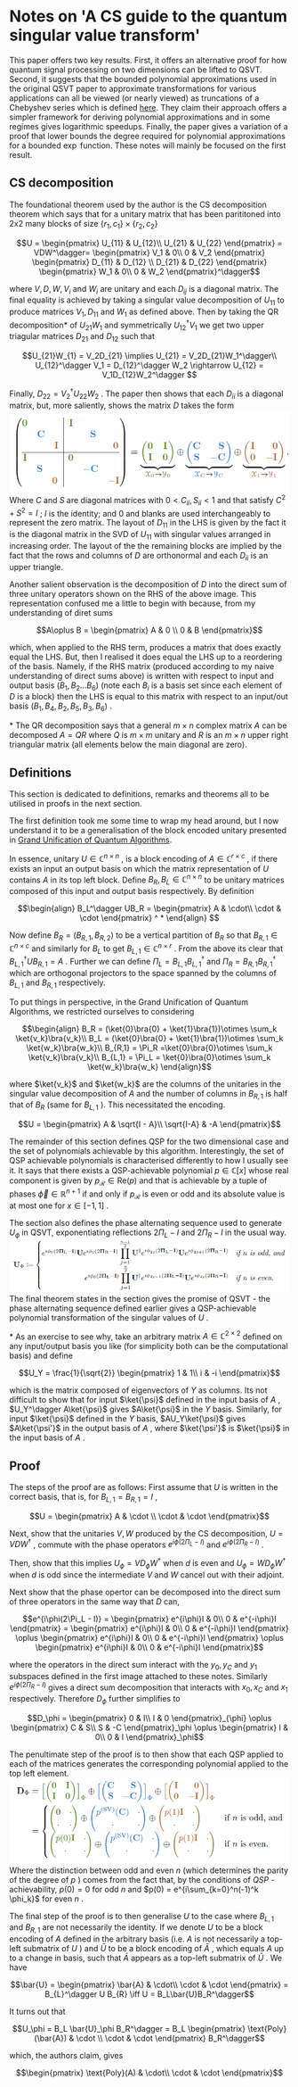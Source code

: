 # Notes on 'A CS guide to the quantum singular value transform'

This paper offers two key results. First, it offers an alternative proof for how quantum signal processing on two dimensions can be lifted to QSVT. Second, it suggests that the bounded polynomial approximations used in the original QSVT paper to approximate transformations for various applications can all be viewed (or nearly viewed) as truncations of a Chebyshev series which is defined [here](https://en.wikipedia.org/wiki/Chebyshev_polynomials). They claim their approach offers a simpler framework for deriving polynomial approximations and in some regimes gives logarithmic speedups. Finally, the paper gives a variation of a proof that lower bounds the degree required for polynomial approximations for a bounded  $`\exp`$  function. These notes will mainly be focused on the first result.

## CS decomposition

The foundational theorem used by the author is the CS decomposition theorem which says that for a unitary matrix that has been parititoned into 2x2 many blocks of size  $`\{r_1, c_1\} \times \{r_2, c_2\}`$ 


```math
U = 
\begin{pmatrix}
U_{11} & U_{12}\\
U_{21} & U_{22}
\end{pmatrix}
=
VDW^\dagger=
\begin{pmatrix}
V_1 & 0\\
0 & V_2
\end{pmatrix}
\begin{pmatrix}
D_{11} & D_{12} \\
D_{21} & D_{22}
\end{pmatrix}
\begin{pmatrix}
W_1 & 0\\
0 & W_2
\end{pmatrix}^\dagger
```


where  $`V, D, W, V_{i}`$  and  $`W_{i}`$  are unitary and each  $`D_{ij}`$  is a diagonal matrix. The final equality is achieved by taking a singular value decomposition of  $`U_{11}`$  to produce matrices  $`V_1, D_{11}`$  and  $`W_1`$  as defined above. Then by taking the QR decomposition* of  $`U_{21}W_1`$  and symmetrically  $`U_{12}^\dagger V_1`$  we get two upper triagular matrices  $`D_{21}`$  and  $`D_{12}`$  such that


```math
U_{21}W_{1} = V_2D_{21} \implies U_{21} = V_2D_{21}W_1^\dagger\\
U_{12}^\dagger V_1 = D_{12}^\dagger W_2 \rightarrow U_{12} = V_1D_{12}W_2^\dagger 
```

Finally,  $`D_{22} = V_2^\dagger U_{22} W_2`$ . The paper then shows that each  $`D_{ii}`$  is a diagonal matrix, but, more saliently, shows the matrix  $`D`$  takes the form
![](images/cs-decomp.png)\
Where  $`C`$  and  $`S`$  are diagonal matrices with  $`0 < C_{ii}, S_{ii} < 1`$  and that satisfy  $`C^2 + S^2 = I`$ ;  $`I`$  is the identity; and  $`0`$  and blanks are used interchangeably to represent the zero matrix. The layout of  $`D_{11}`$  in the LHS is given by the fact it is the diagonal matrix in the SVD of  $`U_{11}`$  with singular values arranged in increasing order. The layout of the the remaining blocks are implied by the fact that the rows and columns of  $`D`$  are orthonormal and each  $`D_{ii}`$  is an upper triangle.

Another salient observation is the decomposition of  $`D`$  into the direct sum of three unitary operators shown on the RHS of the above image. This representation confused me a little to begin with because, from my understanding of diret sums

```math
A\oplus B = 
\begin{pmatrix}
A & 0 \\
0 & B
\end{pmatrix}
```


which, when applied to the RHS term, produces a matrix that does exactly equal the LHS. But, then I realised it does equal the LHS up to a reordering of the basis. Namely, if the RHS matrix (produced according to my naive understanding of direct sums above) is written with respect to input and output basis  $`(B_1, B_2 ... B_6)`$  (note each  $`B_i`$  is a basis set since each element of  $`D`$  is a block) then the LHS is equal to this matrix with respect to an input/out basis  $`(B_1, B_4, B_2, B_5, B_3, B_6)`$ .


\* The QR decomposition says that a general  $`m\times n`$  complex matrix  $`A`$  can be decomposed  $`A = QR`$  where  $`Q`$  is  $`m\times m`$  unitary and  $`R`$  is an  $`m\times n`$  upper right triangular matrix (all elements below the main diagonal are zero).

## Definitions

This section is dedicated to definitions, remarks and theorems all to be utilised in proofs in the next section. 

The first definition took me some time to wrap my head around, but I now understand it to be a generalisation of the block encoded unitary presented in [Grand Unification of Quantum Algorithms](MRTC.md). 

In essence, unitary  $`U \in \mathbb{C}^{n\times n}`$ , is a block encoding of  $`A \in \mathbb{C}^{r\times c}`$ , if there exists an input an output basis on which the matrix representation of  $`U`$  contains  $`A`$  in its top left block. Define  $`B_R, B_L \in \mathbb{C}^{n\times n}`$  to be unitary matrices composed of this input and output basis respectively. By definition


```math
\begin{align}
B_L^\dagger UB_R = 
\begin{pmatrix}
A & \cdot\\
\cdot & \cdot
\end{pmatrix} ^ *
\end{align} 
```


Now define  $`B_R = (B_{R,1}, B_{R,2})`$  to be a vertical partition of  $`B_R`$  so that  $`B_{R,1}\in \mathbb{C}^{n\times c}`$  and similarly for  $`B_L`$  to get  $`B_{L,1} \in \mathbb{C}^{n\times r}`$ . From the above its clear that  $`B_{L,1}^\dagger U B_{R,1} = A`$ . Further we can define  $`\Pi_L = B_{L,1}B_{L,1}^\dagger`$  and  $`\Pi_R  = B_{R,1}B_{R,1}^\dagger`$  which are orthogonal projectors to the space spanned by the columns of  $`B_{L,1}`$  and  $`B_{R,1}`$  respectively. 

To put things in perspective, in the Grand Unification of Quantum Algorithms, we restricted ourselves to considering 


```math
\begin{align}
B_R = (\ket{0}\bra{0} + \ket{1}\bra{1})\otimes \sum_k \ket{v_k}\bra{v_k}\\
B_L = (\ket{0}\bra{0} + \ket{1}\bra{1})\otimes \sum_k \ket{w_k}\bra{w_k}\\
B_{R,1} = \Pi_R =\ket{0}\bra{0}\otimes \sum_k \ket{v_k}\bra{v_k}\\
B_{L,1} = \Pi_L = \ket{0}\bra{0}\otimes \sum_k \ket{w_k}\bra{w_k}
\end{align}
```

where  $`\ket{v_k}`$  and  $`\ket{w_k}`$  are the columns of the unitaries in the singular value decomposition of  $`A`$  and the number of columns in  $`B_{R,1}`$  is half that of  $`B_R`$  (same for  $`B_{L,1}`$ ). This necessitated the encoding.

```math
U = 
\begin{pmatrix}
A & \sqrt{I - A}\\
\sqrt{I-A} & -A
\end{pmatrix}
```


The remainder of this section defines QSP for the two dimensional case and the set of polynomials achievable by this algorithm. Interestingly, the set of QSP achievable polynomials is characterised differently to how I usually see it. It says that there exists a QSP-achievable polynomial  $`p \in \mathbb{C}[x]`$  whose real component is given by  $`p_{\mathcal{R}}\in \text{Re}(p)`$  and that is achievable by a tuple of phases  $`\vec{\phi} \in \mathbb{R}^{n+1}`$  if and only if  $`p_{\mathcal{R}}`$  is even or odd and its absolute value is at most one for  $`x\in [-1,1]`$ . 

The section also defines the phase alternating sequence used to generate  $`U_\phi`$  in QSVT, exponentiating reflections  $`2\Pi_L -I`$  and  $`2\Pi_R - I`$  in the usual way.\
![alt text](images/qsvt-cs-decomp-formalism.png)\
The final theorem states in the section gives the promise of QSVT - the phase alternating sequence defined earlier gives a QSP-achievable polynomial transformation of the singular values of  $`U`$ .

\* As an exercise to see why, take an arbitrary matrix  $`A \in \mathbb{C}^{2\times 2}`$  defined on any input/output basis you like (for simplicity both can be the computational basis) and define

```math
U_Y = \frac{1}{\sqrt{2}}
\begin{pmatrix}
1 & 1\\
i & -i
\end{pmatrix}
```


which is the matrix composed of eigenvectors of  $`Y`$  as columns. Its not difficult to show that for input  $`\ket{\psi}`$  defined in the input basis of  $`A`$ ,  $`U_Y^\dagger A\ket{\psi}`$  gives  $`A\ket{\psi}`$  in the  $`Y`$  basis. Similarly, for input  $`\ket{\psi}`$  defined in the  $`Y`$  basis,  $`AU_Y\ket{\psi}`$  gives  $`A\ket{\psi'}`$  in the output basis of  $`A`$ , where  $`\ket{\psi'}`$  is  $`\ket{\psi}`$  in the input basis of  $`A`$ . 

## Proof

The steps of the proof are as follows:
First assume that  $`U`$  is written in the correct basis, that is, for  $`B_{L, 1} = B_{R, 1} = I`$ , 

```math
U =
\begin{pmatrix}
A & \cdot \\
\cdot & \cdot
\end{pmatrix}
```
 
Next, show that the unitaries  $`V, W`$  produced by the CS decomposition,  $`U = VDW^\dagger`$ , commute with the phase operators  $`e^{i\phi(2\Pi_L - I)}`$  and  $`e^{i\phi(2\Pi_R - I)}`$ .

Then, show that this implies  $`U_\phi = VD_\phi W^\dagger`$  when  $`d`$  is even and  $`U_\phi = WD_\phi W^\dagger`$  when  $`d`$  is odd since the intermediate  $`V`$  and  $`W`$  cancel out with their adjoint.

Next show that the phase opertor can be decomposed into the direct sum of three operators in the same way that  $`D`$  can,

```math
e^{i\phi(2\Pi_L - I)} = 
\begin{pmatrix}
e^{i\phi}I & 0\\
0 & e^{-i\phi}I
\end{pmatrix}
=
\begin{pmatrix}
e^{i\phi}I & 0\\
0 & e^{-i\phi}I
\end{pmatrix}
\oplus 
\begin{pmatrix}
e^{i\phi}I & 0\\
0 & e^{-i\phi}I
\end{pmatrix}
\oplus 
\begin{pmatrix}
e^{i\phi}I & 0\\
0 & e^{-i\phi}I
\end{pmatrix}
```

where the operators in the direct sum interact with the  $`y_0, y_C`$  and  $`y_1`$  subspaces defined in the first image attached to these notes. Similarly  $`e^{i\phi(2\Pi_R-I)}`$  gives a direct sum decomposition that interacts with  $`x_0, x_C`$  and   $`x_1`$  respectively. Therefore  $`D_\phi`$  further simplifies to 

```math
D_\phi = 
\begin{pmatrix}
0 & I\\
I & 0
\end{pmatrix}_{\phi}
\oplus
\begin{pmatrix}
C & S\\
S & -C
\end{pmatrix}_\phi
\oplus
\begin{pmatrix}
I & 0\\
0 & I
\end{pmatrix}_\phi
```


The penultimate step of the proof is to then show that each QSP applied to each of the matrices generates the corresponding polynomial applied to the top left element.\
![alt text](images/poly-transform-cs-decomp.png)\
Where the distinction between odd and even  $`n`$  (which determines the parity of the degree of  $`p`$ ) comes from the fact that, by the conditions of  $`QSP`$ -achievability,  $`p(0)=0`$  for odd  $`n`$  and  $`p(0) = e^{i\sum_{k=0}^n(-1)^k \phi_k}`$  for even  $`n`$ .

The final step of the proof is to then generalise  $`U`$  to the case where  $`B_{L, 1}`$  and  $`B_{R,1}`$  are not necessarily the identity. If we denote  $`U`$  to be a block encoding of  $`A`$  defined in the arbitrary basis (i.e.  $`A`$  is not necessarily a top-left submatrix of  $`U`$ ) and  $`\bar{U}`$  to be a block encoding of  $`\bar{A}`$ , which equals  $`A`$  up to a change in basis, such that  $`\bar{A}`$  appears as a top-left submatrix of  $`\bar{U}`$ . We have

```math
\bar{U} =
\begin{pmatrix}
\bar{A} & \cdot\\
\cdot & \cdot
\end{pmatrix}
= B_{L}^\dagger U B_{R}

\iff
U = B_L\bar{U}B_R^\dagger
```


It turns out that 


```math
U_\phi = B_L \bar{U}_\phi B_R^\dagger = 
B_L
\begin{pmatrix}
\text{Poly}(\bar{A}) & \cdot \\
\cdot & \cdot
\end{pmatrix}
B_R^\dagger
```


which, the authors claim, gives


```math
\begin{pmatrix}
\text{Poly}(A) & \cdot\\
\cdot & \cdot
\end{pmatrix}
```
